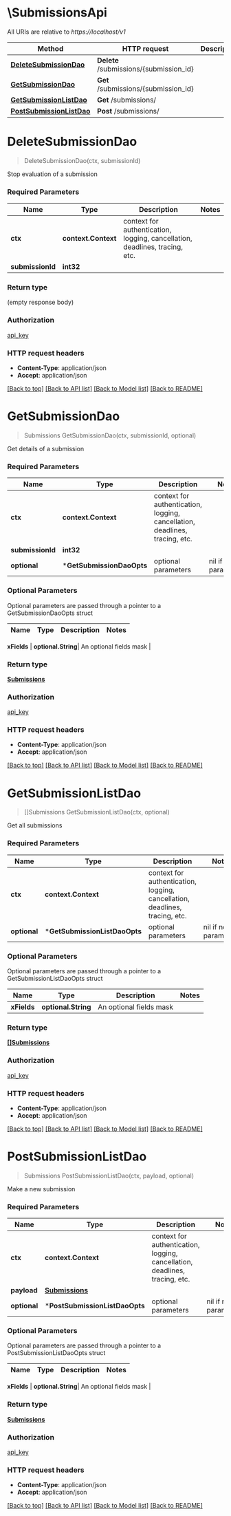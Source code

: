 # \SubmissionsApi

All URIs are relative to *https://localhost/v1*

Method | HTTP request | Description
------------- | ------------- | -------------
[**DeleteSubmissionDao**](SubmissionsApi.md#DeleteSubmissionDao) | **Delete** /submissions/{submission_id} | 
[**GetSubmissionDao**](SubmissionsApi.md#GetSubmissionDao) | **Get** /submissions/{submission_id} | 
[**GetSubmissionListDao**](SubmissionsApi.md#GetSubmissionListDao) | **Get** /submissions/ | 
[**PostSubmissionListDao**](SubmissionsApi.md#PostSubmissionListDao) | **Post** /submissions/ | 


# **DeleteSubmissionDao**
> DeleteSubmissionDao(ctx, submissionId)


Stop evaluation of a submission

### Required Parameters

Name | Type | Description  | Notes
------------- | ------------- | ------------- | -------------
 **ctx** | **context.Context** | context for authentication, logging, cancellation, deadlines, tracing, etc.
  **submissionId** | **int32**|  | 

### Return type

 (empty response body)

### Authorization

[api_key](../README.md#api_key)

### HTTP request headers

 - **Content-Type**: application/json
 - **Accept**: application/json

[[Back to top]](#) [[Back to API list]](../README.md#documentation-for-api-endpoints) [[Back to Model list]](../README.md#documentation-for-models) [[Back to README]](../README.md)

# **GetSubmissionDao**
> Submissions GetSubmissionDao(ctx, submissionId, optional)


Get details of a submission

### Required Parameters

Name | Type | Description  | Notes
------------- | ------------- | ------------- | -------------
 **ctx** | **context.Context** | context for authentication, logging, cancellation, deadlines, tracing, etc.
  **submissionId** | **int32**|  | 
 **optional** | ***GetSubmissionDaoOpts** | optional parameters | nil if no parameters

### Optional Parameters
Optional parameters are passed through a pointer to a GetSubmissionDaoOpts struct

Name | Type | Description  | Notes
------------- | ------------- | ------------- | -------------

 **xFields** | **optional.String**| An optional fields mask | 

### Return type

[**Submissions**](Submissions.md)

### Authorization

[api_key](../README.md#api_key)

### HTTP request headers

 - **Content-Type**: application/json
 - **Accept**: application/json

[[Back to top]](#) [[Back to API list]](../README.md#documentation-for-api-endpoints) [[Back to Model list]](../README.md#documentation-for-models) [[Back to README]](../README.md)

# **GetSubmissionListDao**
> []Submissions GetSubmissionListDao(ctx, optional)


Get all submissions

### Required Parameters

Name | Type | Description  | Notes
------------- | ------------- | ------------- | -------------
 **ctx** | **context.Context** | context for authentication, logging, cancellation, deadlines, tracing, etc.
 **optional** | ***GetSubmissionListDaoOpts** | optional parameters | nil if no parameters

### Optional Parameters
Optional parameters are passed through a pointer to a GetSubmissionListDaoOpts struct

Name | Type | Description  | Notes
------------- | ------------- | ------------- | -------------
 **xFields** | **optional.String**| An optional fields mask | 

### Return type

[**[]Submissions**](Submissions.md)

### Authorization

[api_key](../README.md#api_key)

### HTTP request headers

 - **Content-Type**: application/json
 - **Accept**: application/json

[[Back to top]](#) [[Back to API list]](../README.md#documentation-for-api-endpoints) [[Back to Model list]](../README.md#documentation-for-models) [[Back to README]](../README.md)

# **PostSubmissionListDao**
> Submissions PostSubmissionListDao(ctx, payload, optional)


Make a new submission

### Required Parameters

Name | Type | Description  | Notes
------------- | ------------- | ------------- | -------------
 **ctx** | **context.Context** | context for authentication, logging, cancellation, deadlines, tracing, etc.
  **payload** | [**Submissions**](Submissions.md)|  | 
 **optional** | ***PostSubmissionListDaoOpts** | optional parameters | nil if no parameters

### Optional Parameters
Optional parameters are passed through a pointer to a PostSubmissionListDaoOpts struct

Name | Type | Description  | Notes
------------- | ------------- | ------------- | -------------

 **xFields** | **optional.String**| An optional fields mask | 

### Return type

[**Submissions**](Submissions.md)

### Authorization

[api_key](../README.md#api_key)

### HTTP request headers

 - **Content-Type**: application/json
 - **Accept**: application/json

[[Back to top]](#) [[Back to API list]](../README.md#documentation-for-api-endpoints) [[Back to Model list]](../README.md#documentation-for-models) [[Back to README]](../README.md)

